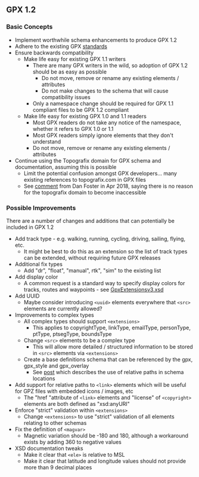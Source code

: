 ## GPX 1.2

### Basic Concepts

- Implement worthwhile schema enhancements to produce GPX 1.2 
- Adhere to the existing GPX [standards](../standards.md)
- Ensure backwards compatibility
  - Make life easy for existing GPX 1.1 writers
    - There are many GPX writers in the wild, so adoption of GPX 1.2 should be as easy as possible
      - Do not move, remove or rename any existing elements / attributes
      - Do not make changes to the schema that will cause compatibility issues
    - Only a namespace change should be required for GPX 1.1 compliant files to be GPX 1.2 compliant 
  - Make life easy for existing GPX 1.0 and 1.1 readers
    - Most GPX readers do not take any notice of the namespace, whether it refers to GPX 1.0 or 1.1
    - Most GPX readers simply ignore elements that they don't understand
    - Do not move, remove or rename any existing elements / attributes
- Continue using the Topografix domain for GPX schema and documentation, assuming this is possible
  - Limit the potential confusion amongst GPX developers... many existing references to topografix.com in GPX files
  - See [comment](https://www.topografix.com/gpx_mailing_list.asp#pbqhps+1tskr5v@YahooGroups.com) from Dan Foster in Apr 2018, saying there is no reason for the topografix domain to become inaccessible



### Possible Improvements

There are a number of changes and additions that can potentially be included in GPX 1.2

- Add track type - e.g. walking, running, cycling, driving, sailing, flying, etc.
  - It might be best to do this as an extension so the list of track types can be extended, without requiring future GPX releases
- Additional fix types
  - Add "dr", "float", "manual", rtk", "sim" to the existing list
- Add display color
  - A common request is a standard way to specify display colors for tracks, routes and waypoints - see [GpxExtensionsv3.xsd](https://www8.garmin.com/xmlschemas/GpxExtensionsv3.xsd)
- Add UUID
  - Maybe consider introducing `<uuid>` elements everywhere that `<src>` elements are currently allowed?
- Improvements to complex types
  - All complex types should support `<extensions>`
    - This applies to copyrightType, linkType, emailType, personType, ptType, ptsegType, boundsType
  - Change `<src>` elements to be a complex type
    - This will allow more detailed / structured information to be stored in `<src>` elements via `<extensions>`
  - Create a base definitions schema that can be referenced by the gpx, gpx_style and gpx_overlay
    - See [post](https://stackoverflow.com/questions/8194112/basics-of-referencing-a-xsd-schema-from-another-schema/8197798#8197798) which describes the use of relative paths in schema locations
- Add support for relative paths to `<link>` elements which will be useful for GPZ files with embedded icons / images, etc
  - The "href "attribute of `<link>` elements and "license" of `<copyright>` elements are both defined as "xsd:anyURI"
- Enforce "strict" validation within `<extensions>`
  - Change `<extensions>` to use "strict" validation of all elements relating to other schemas
- Fix the definition of `<magvar>`
  - Magnetic variation should be -180 and 180, although a workaround exists by adding 360 to negative values
- XSD documentation tweaks
  - Make it clear that `<ele>` is relative to MSL
  - Make it clear that latitude and longitude values should not provide more than 9 decimal places
